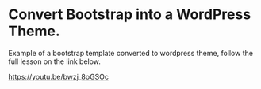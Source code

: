 # Convert Bootstrap into a WordPress Theme.
Example of a bootstrap template converted to wordpress theme, follow the full lesson on the link below.

https://youtu.be/bwzj_8oGSOc

